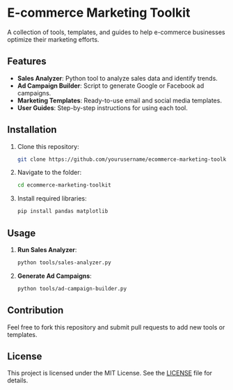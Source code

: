 # E-commerce Marketing Toolkit

A collection of tools, templates, and guides to help e-commerce businesses optimize their marketing efforts.

## Features
- **Sales Analyzer**: Python tool to analyze sales data and identify trends.
- **Ad Campaign Builder**: Script to generate Google or Facebook ad campaigns.
- **Marketing Templates**: Ready-to-use email and social media templates.
- **User Guides**: Step-by-step instructions for using each tool.

## Installation
1. Clone this repository:
   ```bash
   git clone https://github.com/yourusername/ecommerce-marketing-toolkit.git
   ```
2. Navigate to the folder:
   ```bash
   cd ecommerce-marketing-toolkit
   ```
3. Install required libraries:
   ```bash
   pip install pandas matplotlib
   ```

## Usage
1. **Run Sales Analyzer**:
   ```bash
   python tools/sales-analyzer.py
   ```
2. **Generate Ad Campaigns**:
   ```bash
   python tools/ad-campaign-builder.py
   ```

## Contribution
Feel free to fork this repository and submit pull requests to add new tools or templates.

## License
This project is licensed under the MIT License. See the [LICENSE](LICENSE) file for details.
